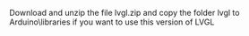 
Download and unzip the file lvgl.zip and copy the folder lvgl to Arduino\libraries if you want to use this version of LVGL

